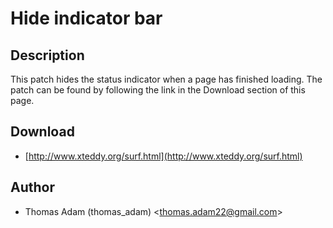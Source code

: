 Hide indicator bar
==================

Description
-----------

This patch hides the status indicator when a page has finished loading.  The patch can be found by following the link in the Download section of this page.


Download
--------

* [http://www.xteddy.org/surf.html](http://www.xteddy.org/surf.html)

Author
------

* Thomas Adam (thomas_adam) <[thomas.adam22@gmail.com](mailto:thomas.adam22@gmail.com)>
